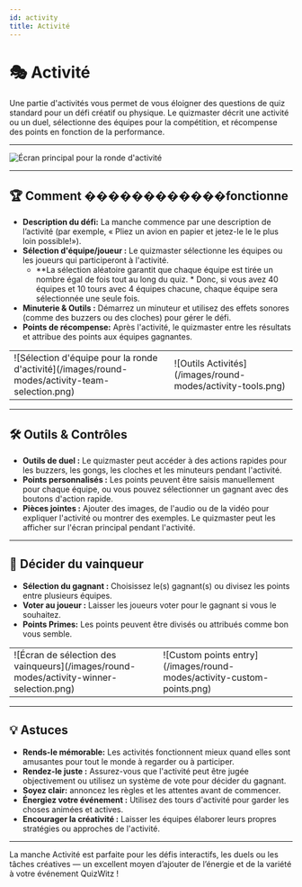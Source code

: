 ```yaml
---
id: activity
title: Activité
---
```


# 🎭 Activité

Une partie d'activités vous permet de vous éloigner des questions de quiz standard pour un défi créatif ou physique. Le quizmaster décrit une activité ou un duel, sélectionne des équipes pour la compétition, et récompense des points en fonction de la performance.

---

![Écran principal pour la ronde d'activité](/images/round-modes/activity-main-screen.png)

---

## 🏆 Comment ������������fonctionne

- **Description du défi:** La manche commence par une description de l’activité (par exemple, « Pliez un avion en papier et jetez-le le le plus loin possible!»).
- **Sélection d'équipe/joueur :** Le quizmaster sélectionne les équipes ou les joueurs qui participeront à l'activité.
  - \*\*La sélection aléatoire garantit que chaque équipe est tirée un nombre égal de fois tout au long du quiz. \* Donc, si vous avez 40 équipes et 10 tours avec 4 équipes chacune, chaque équipe sera sélectionnée une seule fois.
- **Minuterie & Outils :** Démarrez un minuteur et utilisez des effets sonores (comme des buzzers ou des cloches) pour gérer le défi.
- **Points de récompense:** Après l'activité, le quizmaster entre les résultats et attribue des points aux équipes gagnantes.

<table><tbody><tr><td markdown>
![Sélection d'équipe pour la ronde d'activité](/images/round-modes/activity-team-selection.png)
</td><td markdown>
![Outils Activités](/images/round-modes/activity-tools.png)
</td></tr></tbody></table>

---

## 🛠️ Outils & Contrôles

- **Outils de duel :** Le quizmaster peut accéder à des actions rapides pour les buzzers, les gongs, les cloches et les minuteurs pendant l'activité.
- **Points personnalisés :** Les points peuvent être saisis manuellement pour chaque équipe, ou vous pouvez sélectionner un gagnant avec des boutons d'action rapide.
- **Pièces jointes :** Ajouter des images, de l'audio ou de la vidéo pour expliquer l'activité ou montrer des exemples. Le quizmaster peut les afficher sur l'écran principal pendant l'activité.

---

## 🏅 Décider du vainqueur

- **Sélection du gagnant :** Choisissez le(s) gagnant(s) ou divisez les points entre plusieurs équipes.
- **Voter au joueur :** Laisser les joueurs voter pour le gagnant si vous le souhaitez.
- **Points Primes:** Les points peuvent être divisés ou attribués comme bon vous semble.

<table><tbody><tr><td markdown>
![Écran de sélection des vainqueurs](/images/round-modes/activity-winner-selection.png)
</td><td markdown>
![Custom points entry](/images/round-modes/activity-custom-points.png)
</td></tr></tbody></table>

---

## 💡 Astuces

- **Rends-le mémorable:** Les activités fonctionnent mieux quand elles sont amusantes pour tout le monde à regarder ou à participer.
- **Rendez-le juste :** Assurez-vous que l'activité peut être jugée objectivement ou utilisez un système de vote pour décider du gagnant.
- **Soyez clair:** annoncez les règles et les attentes avant de commencer.
- **Énergiez votre événement :** Utilisez des tours d'activité pour garder les choses animées et actives.
- **Encourager la créativité :** Laisser les équipes élaborer leurs propres stratégies ou approches de l'activité.

---

La manche Activité est parfaite pour les défis interactifs, les duels ou les tâches créatives — un excellent moyen d’ajouter de l’énergie et de la variété à votre événement QuizWitz !
